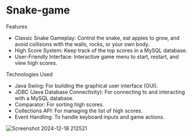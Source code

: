 # Snake-game

Features
- Classic Snake Gameplay: Control the snake, eat apples to grow, and avoid collisions with the walls, rocks, or your own body.
- High Score System: Keep track of the top scores in a MySQL database.
- User-Friendly Interface: Interactive game menu to start, restart, and view high scores.

Technologies Used
- Java Swing: For building the graphical user interface (GUI).
- JDBC (Java Database Connectivity): For connecting to and interacting with a MySQL database.
- Comparator: For sorting high scores.
- Collections API: For managing the list of high scores.
- Event Handling: To handle keyboard inputs and game actions.

![Screenshot 2024-12-18 212521](https://github.com/user-attachments/assets/e67f9e27-ba53-4c13-ba28-ba789e3e550a)
